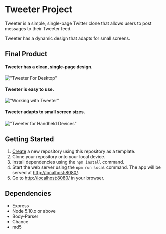 # Tweeter Project

Tweeter is a simple, single-page Twitter clone that allows users to post messages to their Tweeter feed. 

Tweeter has a dynamic design that adapts for small screens.

## Final Product

#### Tweeter has a clean, single-page design.
!["Tweeter For Desktop"](https://github.com/JacquelineMG/tweeter/docs/screenshot.png)

#### Tweeter is easy to use.
!["Working with Tweeter"](https://github.com/JacquelineMG/tweeter/docs/screenshot-error.png)


#### Tweeter adapts to small screen sizes.
!["Tweeter for Handheld Devices"](https://github.com/JacquelineMG/tweeter/docs/screenshot-dynamic-small.png)




## Getting Started

1. [Create](https://docs.github.com/en/repositories/creating-and-managing-repositories/creating-a-repository-from-a-template) a new repository using this repository as a template.
2. Clone your repository onto your local device.
3. Install dependencies using the `npm install` command.
3. Start the web server using the `npm run local` command. The app will be served at <http://localhost:8080/>.
4. Go to <http://localhost:8080/> in your browser.

## Dependencies

- Express
- Node 5.10.x or above
- Body-Parser
- Chance
- md5
